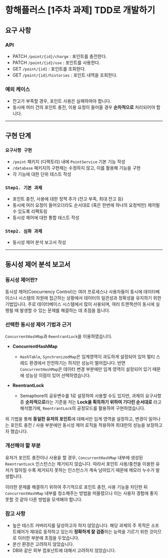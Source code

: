 # 항해플러스 [1주차 과제] TDD로 개발하기

## 요구 사항
### API
- PATCH  `/point/{id}/charge` : 포인트를 충전한다.
- PATCH `/point/{id}/use` : 포인트를 사용한다.
- GET `/point/{id}` : 포인트를 조회한다.
- GET `/point/{id}/histories` : 포인트 내역을 조회한다.

### 예외 케이스
- 잔고가 부족할 경우, 포인트 사용은 실패하여야 합니다.  
- 동시에 여러 건의 포인트 충전, 이용 요청이 들어올 경우 **순차적으로** 처리되어야 합니다.

---
## 구현 단계
### `요구사항 구현`
- `/point` 패키지 (디렉토리) 내에 `PointService` 기본 기능 작성   
- `/database` 패키지의 구현체는 수정하지 않고, 이를 활용해 기능을 구현   
- 각 기능에 대한 단위 테스트 작성

### `Step1. 기본 과제`
- 포인트 충전, 사용에 대한 정책 추가 (잔고 부족, 최대 잔고 등)   
- 동시에 여러 요청이 들어오더라도 순서대로 (혹은 한번에 하나의 요청씩만) 제어될 수 있도록 리팩토링   
- 동시성 제어에 대한 통합 테스트 작성


### `Step2. 심화 과제`
- 동시성 제어 분석 보고서 작성

---
## 동시성 제어 분석 보고서

### 동시성 제어란?
동시성 제어(Concurrency Control)는 여러 프로세스나 사용자들이 동시에 데이터베이스나 시스템의 자원에 접근하는 상황에서 데이터의 일관성과 정확성을 유지하기 위한 기법입니다. 주로 데이터베이스 시스템에서 많이 사용되며, 여러 트랜잭션이 동시에 실행될 때 발생할 수 있는 문제를 해결하는 데 초점을 둡니다.

### 선택한 동시성 제어 기법과 근거
`ConcurrentHashMap`과 `ReentrantLock`을 이용하였습니다.

- **ConcurrentHashMap**
  - `HashTable`, `SynchronizedMap`은 임계영역이 과도하게 설정되어 있어 멀티 스레드 환경에서 안전하기는 하지만 성능이 떨어집니다. 반면 `ConcurrentHashMap`은 데이터 변경 부분에만 임계 영역이 설정되어 있기 때문에 성능상 이점이 있어 선택하였습니다.

- **ReentrantLock**
  - Semaphore의 공유변수를 1로 설정하여 사용할 수도 있지만, 과제의 요구사항 중 **순차적으로**라는 기준을 저는 **Lock을 획득하기 위하여 기다린 순서대로** 라고 해석했기에, `ReentrantLock`의 공정모드를 활용하여 구현하였습니다.

위 기법을 통해 **동일한 유저의 포인트**에 대해서만 임계 영역을 설정하고, 변경이 일어나는 포인트 충전 / 사용 부분에만 동시성 제어 로직을 적용하여 최대한의 성능을 보장하고자 했습니다.

### 개선해야 할 부분
유저가 포인트 충전이나 사용을 할 경우, `ConcurrentHashMap` 내부에 생성된 `ReentrantLock` 인스턴스는 제거되지 않습니다. 따라서 포인트 사용/충전을 이용한 유저가 많아질 수록 제거되지 못하는 인스턴스가 계속 남아있기 때문에 메모리 누수가 발생합니다.


이러한 문제를 해결하기 위하여 주기적으로 포인트 충전, 사용 기능을 차단한 뒤 `ConcurrentHashMap` 내부를 청소해주는 방법을 떠올렸으나 이는 사용자 경험에 좋지 못할 것 같아 다른 방법을 모색해야 합니다.


### 참고 사항
- 높은 테스트 커버리지를 달성하고자 하지 않았습니다. 해당 과제의 주 목적은 소프트웨어가 제대로 동작하고 있는지 **정확하게 잘 검증**하는 능력을 기르기 위한 것이므로 이러한 부분에 초점을 두었습니다.
- 분산 환경은 고려하지 않았습니다.
- DB와 같은 외부 컴포넌트에 대해서 고려하지 않았습니다.


